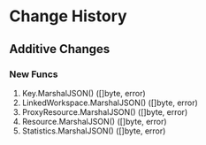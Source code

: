 # Change History

## Additive Changes

### New Funcs

1. Key.MarshalJSON() ([]byte, error)
1. LinkedWorkspace.MarshalJSON() ([]byte, error)
1. ProxyResource.MarshalJSON() ([]byte, error)
1. Resource.MarshalJSON() ([]byte, error)
1. Statistics.MarshalJSON() ([]byte, error)
